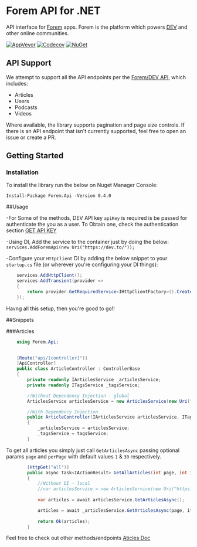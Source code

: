 # Forem API for .NET
API interface for [Forem](https://www.forem.com/) apps. Forem is the platform which powers [DEV](https://dev.to) and other online communities.

[![AppVeyor](https://img.shields.io/appveyor/ci/Turnerj/forem-dotnet/master.svg)](https://ci.appveyor.com/project/Turnerj/forem-dotnet)
[![Codecov](https://img.shields.io/codecov/c/github/turnerj/forem-dotnet/master.svg)](https://codecov.io/gh/turnerj/forem-dotnet)
[![NuGet](https://img.shields.io/nuget/v/Forem.Api.svg)](https://www.nuget.org/packages/Forem.Api)

## API Support

We attempt to support all the API endpoints per the [Forem/DEV API](https://docs.dev.to/api/), which includes:

- Articles
- Users
- Podcasts
- Videos

Where available, the library supports pagination and page size controls.
If there is an API endpoint that isn't currently supported, feel free to open an issue or create a PR.

## Getting Started

### Installation

To install the library run the below on Nuget Manager Console:

`Install-Package Forem.Api -Version 0.4.0`	

##Usage

-For Some of the methods, DEV API key `apiKey`  is required is be passed for authenticate the you as a user. 
To Obtain one, check the authentication section [GET API KEY](https://docs.dev.to/api/#section/Authentication)

-Using DI, Add the service to the container just by doing the below:
`services.AddForemApi(new Uri("https://dev.to/"));`

-Configure your `HttpClient` DI by adding the below snippet to your `startup.cs` file (or wherever you're configuring your DI things):

```csharp
	services.AddHttpClient();
	services.AddTransient(provider =>
	{
		return provider.GetRequiredService<IHttpClientFactory>().CreateClient(string.Empty);
	});
```

Havng all this setup, then you're good to go!!


##Snippets

###Articles

```csharp
	using Forem.Api;

	
    [Route("api/[controller]")]
    [ApiController]
    public class ArticleController : ControllerBase
    {
        private readonly IArticlesService _articlesService;
        private readonly ITagsService _tagsService;

        //Without Dependency Injection - global
        ArticlesService articlesService = new ArticlesService(new Uri("https://dev.to/"), new HttpClient());

        //With Dependency Injection
        public ArticleController(IArticlesService articlesService, ITagsService tagsService)
        {
            _articlesService = articlesService;
            _tagsService = tagsService;
        }

```

To get all articles you simply just call `GetArticlesAsync` passing optional params `page` and `perPage` with default values `1` & `30` respectively.

```csharp
	    [HttpGet("all")]
        public async Task<IActionResult> GetAllArticles(int page, int itemPerPage)
        {
            //Without DI - local
            //var articlesService = new ArticlesService(new Uri("https://dev.to/"), new HttpClient());
           
            var articles = await articlesService.GetArticlesAsync();

            articles = await _articlesService.GetArticlesAsync(page, itemPerPage);
            
            return Ok(articles);
        }

```

Feel free to check out other methods/endpoints [Aticles Doc](https://docs.dev.to/api/#operation/getArticles)

